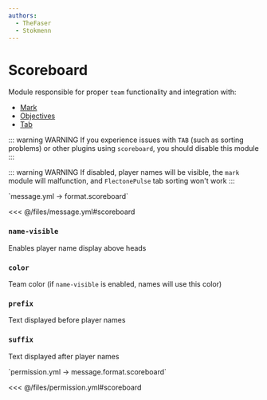 ```yaml
---
authors:
  - TheFaser
  - Stokmenn
---
```


# Scoreboard

Module responsible for proper `team` functionality and integration with:
- [Mark](/docs/command/mark/)
- [Objectives](/docs/message/objective/)
- [Tab](/docs/message/tab/)

::: warning WARNING
If you experience issues with `TAB` (such as sorting problems) or other plugins using `scoreboard`, you should disable this module
:::

::: warning WARNING
If disabled, player names will be visible, the `mark` module will malfunction, and `FlectonePulse` tab sorting won't work
:::

[//]: # (message.yml)
<!--@include: @/parts/words.md#setting-->
<!--@include: @/parts/words.md#path--> `message.yml → format.scoreboard`

<!--@include: @/parts/words.md#default-->
<<< @/files/message.yml#scoreboard

<!--@include: @/parts/enable.md-->

### `name-visible`

Enables player name display above heads

### `color`

Team color (if `name-visible` is enabled, names will use this color)

### `prefix`

Text displayed before player names

### `suffix`

Text displayed after player names

<!--@include: @/parts/ticker.md-->

[//]: # (permission.yml)
<!--@include: @/parts/words.md#permission-->
<!--@include: @/parts/words.md#path--> `permission.yml → message.format.scoreboard`

<!--@include: @/parts/words.md#default-->
<<< @/files/permission.yml#scoreboard

<!--@include: @/parts/permission/permissionTier3.md-->